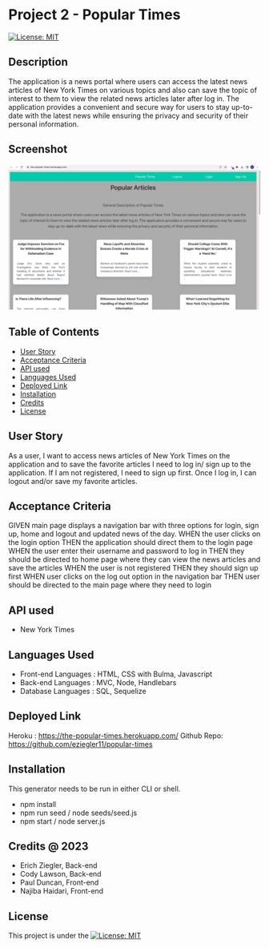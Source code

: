 # Project 2 - Popular Times

[![License: MIT](https://img.shields.io/badge/License-MIT-yellow.svg)](https://opensource.org/licenses/MIT)

## Description
The application is a news portal where users can access the latest news articles of New York Times on various topics and also can save the topic of interest to them to view the related news articles later after log in. The application provides a convenient and secure way for users to stay up-to-date with the latest news while ensuring the privacy and security of their personal information.

## Screenshot
![Popular Times](./public/images/screenshot.jpeg)

## Table of Contents 

  - [User Story](#use-story)
  - [Acceptance Criteria](#acceptance-criteria)
  - [API used](#api-used)
  - [Languages Used](#languages-used)
  - [Deployed Link](#deployed-link)
  - [Installation](#installation)
  - [Credits](#credits-@-2023)
  - [License](#license)

## User Story
As a user, I want to access news articles of New York Times on the application and to save the favorite articles I need to log in/ sign up to the application. If I am not registered, I need to sign up first. Once I log in, I can logout and/or save my favorite articles.

## Acceptance Criteria
GIVEN main page displays a navigation bar with three options for login, sign up, home and logout and updated news of the day.
WHEN the user clicks on the login option
THEN the application should direct them to the login page
WHEN the user enter their username and password to log in
THEN they should be directed to home page where they can view the news articles and save the articles
WHEN the user is not registered
THEN they should sign up first
WHEN user clicks on the log out option in the navigation bar
THEN user should be directed to the main page where they need to login

## API used
* New York Times

## Languages Used
* Front-end Languages : HTML, CSS with Bulma, Javascript
* Back-end Languages : MVC, Node, Handlebars
* Database Languages : SQL, Sequelize

## Deployed Link
Heroku : https://the-popular-times.herokuapp.com/
Github Repo: https://github.com/eziegler11/popular-times

## Installation
This generator needs to be run in either CLI or shell.
* npm install
* npm run seed / node seeds/seed.js
* npm start / node server.js
  
## Credits @ 2023
* Erich Ziegler, Back-end
* Cody Lawson, Back-end
* Paul Duncan, Front-end
* Najiba Haidari, Front-end
  
## License
This project is under the [![License: MIT](https://img.shields.io/badge/License-MIT-yellow.svg)](https://opensource.org/licenses/MIT)
